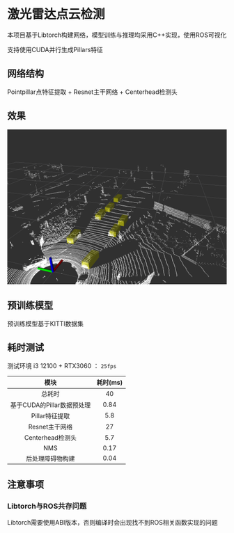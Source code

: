 # 激光雷达点云检测

本项目基于Libtorch构建网络，模型训练与推理均采用C++实现，使用ROS可视化

支持使用CUDA并行生成Pillars特征

## 网络结构

Pointpillar点特征提取 + Resnet主干网络 + Centerhead检测头

## 效果

![](pic/demo.png)

## 预训练模型

预训练模型基于KITTI数据集

## 耗时测试

测试环境 i3 12100 + RTX3060 ： `25fps`


| 模块  | 耗时(ms) |
| :----: | :----: |
| 总耗时 | 40 |
| 基于CUDA的Pillar数据预处理 | 0.84|
| Pillar特征提取 | 5.8|
| Resnet主干网络 | 27|
| Centerhead检测头 | 5.7|
| NMS | 0.17|
| 后处理障碍物构建 | 0.04|


## 注意事项

### Libtorch与ROS共存问题
Libtorch需要使用ABI版本，否则编译时会出现找不到ROS相关函数实现的问题